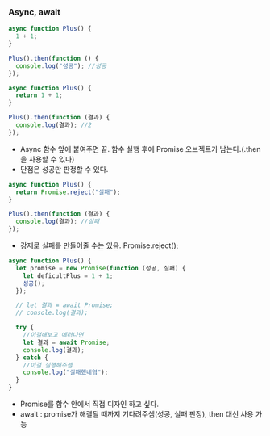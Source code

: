 ### Async, await

```js
async function Plus() {
  1 + 1;
}

Plus().then(function () {
  console.log("성공"); //성공
});
```

```js
async function Plus() {
  return 1 + 1;
}

Plus().then(function (결과) {
  console.log(결과); //2
});
```

- Async 함수 앞에 붙여주면 끝. 함수 실행 후에 Promise 오브젝트가 남는다.(.then을 사용할 수 있다)
- 단점은 성공만 판정할 수 있다.

```js
async function Plus() {
  return Promise.reject("실패");
}

Plus().then(function (결과) {
  console.log(결과); //실패
});
```

- 강제로 실패를 만들어줄 수는 있음. Promise.reject();

```js
async function Plus() {
  let promise = new Promise(function (성공, 실패) {
    let deficultPlus = 1 + 1;
    성공();
  });

  // let 결과 = await Promise;
  // console.log(결과);

  try {
    //이걸해보고 에러나면
    let 결과 = await Promise;
    console.log(결과);
  } catch {
    //이걸 실행해주셈
    console.log("실패했네염");
  }
}
```

- Promise를 함수 안에서 직접 디자인 하고 싶다.
- await : promise가 해결될 때까지 기다려주셈(성공, 실패 판정), then 대신 사용 가능
